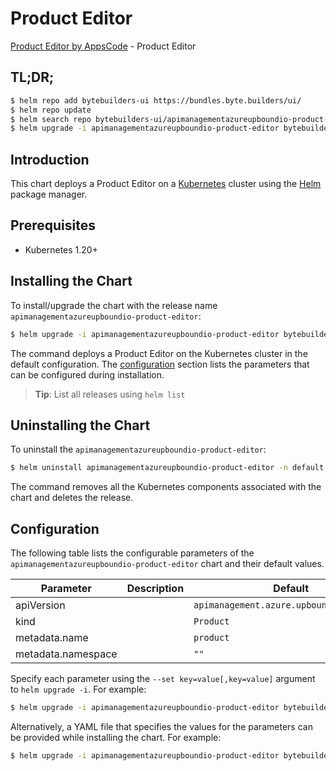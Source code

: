 # Product Editor

[Product Editor by AppsCode](https://byte.builders) - Product Editor

## TL;DR;

```bash
$ helm repo add bytebuilders-ui https://bundles.byte.builders/ui/
$ helm repo update
$ helm search repo bytebuilders-ui/apimanagementazureupboundio-product-editor --version=v0.4.18
$ helm upgrade -i apimanagementazureupboundio-product-editor bytebuilders-ui/apimanagementazureupboundio-product-editor -n default --create-namespace --version=v0.4.18
```

## Introduction

This chart deploys a Product Editor on a [Kubernetes](http://kubernetes.io) cluster using the [Helm](https://helm.sh) package manager.

## Prerequisites

- Kubernetes 1.20+

## Installing the Chart

To install/upgrade the chart with the release name `apimanagementazureupboundio-product-editor`:

```bash
$ helm upgrade -i apimanagementazureupboundio-product-editor bytebuilders-ui/apimanagementazureupboundio-product-editor -n default --create-namespace --version=v0.4.18
```

The command deploys a Product Editor on the Kubernetes cluster in the default configuration. The [configuration](#configuration) section lists the parameters that can be configured during installation.

> **Tip**: List all releases using `helm list`

## Uninstalling the Chart

To uninstall the `apimanagementazureupboundio-product-editor`:

```bash
$ helm uninstall apimanagementazureupboundio-product-editor -n default
```

The command removes all the Kubernetes components associated with the chart and deletes the release.

## Configuration

The following table lists the configurable parameters of the `apimanagementazureupboundio-product-editor` chart and their default values.

|     Parameter      | Description |                       Default                       |
|--------------------|-------------|-----------------------------------------------------|
| apiVersion         |             | <code>apimanagement.azure.upbound.io/v1beta1</code> |
| kind               |             | <code>Product</code>                                |
| metadata.name      |             | <code>product</code>                                |
| metadata.namespace |             | <code>""</code>                                     |


Specify each parameter using the `--set key=value[,key=value]` argument to `helm upgrade -i`. For example:

```bash
$ helm upgrade -i apimanagementazureupboundio-product-editor bytebuilders-ui/apimanagementazureupboundio-product-editor -n default --create-namespace --version=v0.4.18 --set apiVersion=apimanagement.azure.upbound.io/v1beta1
```

Alternatively, a YAML file that specifies the values for the parameters can be provided while
installing the chart. For example:

```bash
$ helm upgrade -i apimanagementazureupboundio-product-editor bytebuilders-ui/apimanagementazureupboundio-product-editor -n default --create-namespace --version=v0.4.18 --values values.yaml
```
